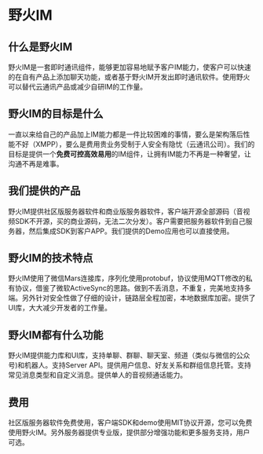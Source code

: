 # 野火IM
## 什么是野火IM
野火IM是一套即时通讯组件，能够更加容易地赋予客户IM能力，使客户可以快速的在自有产品上添加聊天功能，或者基于野火IM开发出即时通讯软件。使用野火可以替代云通讯产品或减少自研IM的工作量。

## 野火IM的目标是什么
一直以来给自己的产品加上IM能力都是一件比较困难的事情，要么是架构落后性能不好（XMPP），要么是费用贵业务受制于人安全有隐忧（云通讯公司）。我们的目标是提供一个**免费可控高效易用**的IM组件，让拥有IM能力不再是一种奢望，让沟通不再是难事。

## 我们提供的产品
野火IM提供社区版服务器软件和商业版服务器软件，客户端开源全部源码（音视频SDK不开源，买的商业源码，无法二次分发）。客户需要把服务器软件到自己服务器，然后集成SDK到客户APP。我们提供的Demo应用也可以直接使用。

## 野火IM的技术特点
野火IM使用了微信Mars连接库，序列化使用protobuf，协议使用MQTT修改的私有协议，借鉴了微软ActiveSync的思路。做到不丢消息，不重复，完美地支持多端。另外针对安全性做了仔细的设计，链路层全程加密，本地数据库加密。提供了UI库，大大减少开发者的工作量。

## 野火IM都有什么功能
野火IM提供能力库和UI库，支持单聊、群聊、聊天室、频道（类似与微信的公众号)和机器人。支持Server API。提供用户信息、好友关系和群组信息托管。支持常见消息类型和自定义消息。提供单人的音视频通话能力。

## 费用
社区版服务器软件免费使用，客户端SDK和demo使用MIT协议开源，您可以免费使用野火IM。另外服务器提供专业版，提供部分增强功能和更多服务支持，用户可选。
